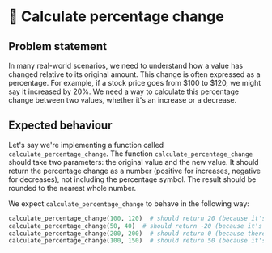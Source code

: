 # 💯 Calculate percentage change

## Problem statement

In many real-world scenarios, we need to understand how a value has changed relative to its original amount. This change is often expressed as a percentage. For example, if a stock price goes from $100 to $120, we might say it increased by 20%. We need a way to calculate this percentage change between two values, whether it's an increase or a decrease.

## Expected behaviour

Let's say we're implementing a function called `calculate_percentage_change`. The function `calculate_percentage_change` should take two parameters: the original value and the new value. It should return the percentage change as a number (positive for increases, negative for decreases), not including the percentage symbol. The result should be rounded to the nearest whole number.

We expect `calculate_percentage_change` to behave in the following way:

```python
calculate_percentage_change(100, 120)  # should return 20 (because it's a 20% increase)
calculate_percentage_change(50, 40)  # should return -20 (because it's a 20% decrease)
calculate_percentage_change(200, 200)  # should return 0 (because there's no change)
calculate_percentage_change(100, 150)  # should return 50 (because it's a 50% increase)
```
